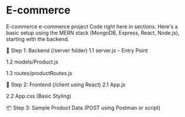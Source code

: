 # E-commerce
E-commerce
e-commerce project 
Code right here in sections. Here's a basic setup using the MERN stack (MongoDB, Express, React, Node.js), starting with the backend.

🧠 Step 1: Backend (/server folder)
1.1 server.js – Entry Point

1.2 models/Product.js

1.3 routes/productRoutes.js

🎨 Step 2: Frontend (/client using React)
2.1 App.js

2.2 App.css (Basic Styling)

📦 Step 3: Sample Product Data (POST using Postman or script)

